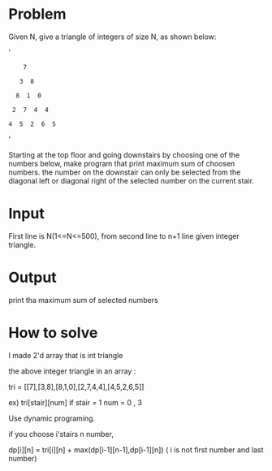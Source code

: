 # Problem
Given N, give a triangle of integers of size N, as shown below:

'

        7
        
       3  8
       
      8  1  0
      
     2  7  4  4
     
    4  5  2  6  5
    
'

Starting at the top floor and going downstairs by choosing one of the numbers below, make program that print maximum sum of choosen numbers. the number on the downstair can only be selected from the diagonal left or diagonal right of the selected number on the current stair.

# Input
First line is N(1<=N<=500), from second line to n+1 line given integer triangle.

# Output
print tha maximum sum of selected numbers

# How to solve

I made 2'd array that is int triangle

the above integer triangle in an array :
 
 tri = [[7],[3,8],[8,1,0],[2,7,4,4],[4,5,2,6,5]]

ex) tri[stair][num]  if stair = 1 num = 0 , 3

Use dynamic programing.

if you choose i'stairs n number, 

dp[i][n] = tri[i][n] + max(dp[i-1][n-1],dp[i-1][n]) ( i is not first number and last number)

